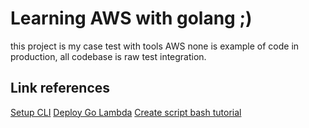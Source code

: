 # Learning AWS with golang ;)

this project is my case test with tools AWS
none is example of code in production, 
all codebase is raw test integration.

## Link references
[Setup CLI](https://docs.aws.amazon.com/cli/latest/userguide/getting-started-install.html)
[Deploy Go Lambda](https://docs.aws.amazon.com/lambda/latest/dg/golang-package.html)
[Create script bash tutorial](https://www.digitalocean.com/community/tutorials/how-to-build-go-executables-for-multiple-platforms-on-ubuntu-16-04#step-5-creating-a-script-to-automate-cross-compilation)

